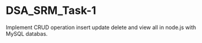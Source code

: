 # DSA_SRM_Task-1
Implement CRUD operation insert update delete and view all in node.js with MySQL databas.
